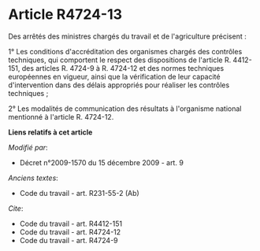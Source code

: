 # Article R4724-13

Des arrêtés des ministres chargés du travail et de l'agriculture précisent : 

1° Les conditions d'accréditation des organismes chargés des contrôles techniques, qui comportent le respect des dispositions
de l'article R. 4412-151, des articles R. 4724-9 à R. 4724-12 et des normes techniques européennes en vigueur, ainsi que la
vérification de leur capacité d'intervention dans des délais appropriés pour réaliser les contrôles techniques ; 

2° Les modalités de communication des résultats à l'organisme national mentionné à l'article R. 4724-12.

**Liens relatifs à cet article**

_Modifié par_:

  - Décret n°2009-1570 du 15 décembre 2009 - art. 9

_Anciens textes_:

  - Code du travail - art. R231-55-2 (Ab)

_Cite_:

  - Code du travail - art. R4412-151
  - Code du travail - art. R4724-12
  - Code du travail - art. R4724-9
